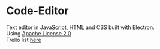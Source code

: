 # Code-Editor
Text editor in JavaScript, HTML and CSS built with Electron.  
Using [Apache License 2.0](https://github.com/FrankPujo/Code-Editor/blob/main/LICENSE)  
Trello list [here](https://trello.com/invite/b/JEbQovao/c5b2306ed23b1ced01085e985a475cc3/codex-lunae)
